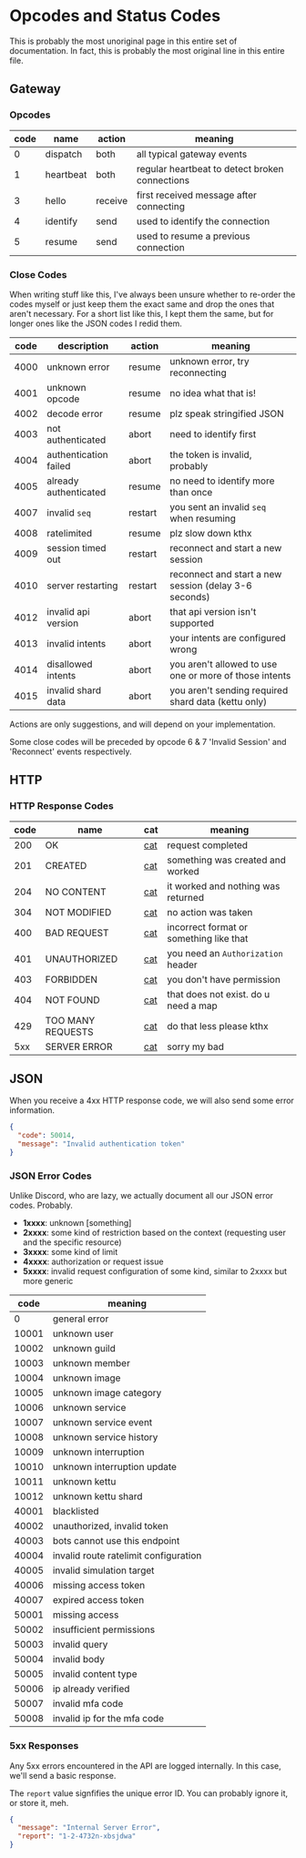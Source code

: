 # Opcodes and Status Codes

This is probably the most unoriginal page in this entire set of documentation. In fact, this is probably the most original line in this entire file.

## Gateway

### Opcodes

| code | name      | action  | meaning                                        |
| ---- | --------- | ------- | ---------------------------------------------- |
| 0    | dispatch  | both    | all typical gateway events                     |
| 1    | heartbeat | both    | regular heartbeat to detect broken connections |
| 3    | hello     | receive | first received message after connecting        |
| 4    | identify  | send    | used to identify the connection                |
| 5    | resume    | send    | used to resume a previous connection           |

### Close Codes

When writing stuff like this, I've always been unsure whether to re-order the codes myself or just keep them the exact same and drop the ones that aren't necessary. For a short list like this, I kept them the same, but for longer ones like the JSON codes I redid them.

| code | description           | action  | meaning                                                |
| ---- | --------------------- | ------- | ------------------------------------------------------ |
| 4000 | unknown error         | resume  | unknown error, try reconnecting                        |
| 4001 | unknown opcode        | resume  | no idea what that is!                                  |
| 4002 | decode error          | resume  | plz speak stringified JSON                             |
| 4003 | not authenticated     | abort   | need to identify first                                 |
| 4004 | authentication failed | abort   | the token is invalid, probably                         |
| 4005 | already authenticated | resume  | no need to identify more than once                     |
| 4007 | invalid `seq`         | restart | you sent an invalid `seq` when resuming                |
| 4008 | ratelimited           | resume  | plz slow down kthx                                     |
| 4009 | session timed out     | restart | reconnect and start a new session                      |
| 4010 | server restarting     | restart | reconnect and start a new session (delay 3-6 seconds)  |
| 4012 | invalid api version   | abort   | that api version isn't supported                       |
| 4013 | invalid intents       | abort   | your intents are configured wrong                      |
| 4014 | disallowed intents    | abort   | you aren't allowed to use one or more of those intents |
| 4015 | invalid shard data    | abort   | you aren't sending required shard data (kettu only)    |

Actions are only suggestions, and will depend on your implementation.

Some close codes will be preceded by opcode 6 & 7 'Invalid Session' and 'Reconnect' events respectively.

## HTTP

### HTTP Response Codes

| code | name              | cat                         | meaning                                 |
| ---- | ----------------- | --------------------------- | --------------------------------------- |
| 200  | OK                | [cat](https://http.cat/200) | request completed                       |
| 201  | CREATED           | [cat](https://http.cat/201) | something was created and worked        |
| 204  | NO CONTENT        | [cat](https://http.cat/204) | it worked and nothing was returned      |
| 304  | NOT MODIFIED      | [cat](https://http.cat/304) | no action was taken                     |
| 400  | BAD REQUEST       | [cat](https://http.cat/400) | incorrect format or something like that |
| 401  | UNAUTHORIZED      | [cat](https://http.cat/401) | you need an `Authorization` header      |
| 403  | FORBIDDEN         | [cat](https://http.cat/403) | you don't have permission               |
| 404  | NOT FOUND         | [cat](https://http.cat/404) | that does not exist. do u need a map    |
| 429  | TOO MANY REQUESTS | [cat](https://http.cat/429) | do that less please kthx                |
| 5xx  | SERVER ERROR      | [cat](https://http.cat/500) | sorry my bad                            |

## JSON

When you receive a 4xx HTTP response code, we will also send some error information.

```json
{
  "code": 50014,
  "message": "Invalid authentication token"
}
```

### JSON Error Codes

Unlike Discord, who are lazy, we actually document all our JSON error codes. Probably.

- **1xxxx**: unknown [something]
- **2xxxx**: some kind of restriction based on the context (requesting user and the specific resource)
- **3xxxx**: some kind of limit
- **4xxxx**: authorization or request issue
- **5xxxx**: invalid request configuration of some kind, similar to 2xxxx but more generic

| code  | meaning                               |
| ----- | ------------------------------------- |
| 0     | general error                         |
| 10001 | unknown user                          |
| 10002 | unknown guild                         |
| 10003 | unknown member                        |
| 10004 | unknown image                         |
| 10005 | unknown image category                |
| 10006 | unknown service                       |
| 10007 | unknown service event                 |
| 10008 | unknown service history               |
| 10009 | unknown interruption                  |
| 10010 | unknown interruption update           |
| 10011 | unknown kettu                         |
| 10012 | unknown kettu shard                   |
| 40001 | blacklisted                           |
| 40002 | unauthorized, invalid token           |
| 40003 | bots cannot use this endpoint         |
| 40004 | invalid route ratelimit configuration |
| 40005 | invalid simulation target             |
| 40006 | missing access token                  |
| 40007 | expired access token                  |
| 50001 | missing access                        |
| 50002 | insufficient permissions              |
| 50003 | invalid query                         |
| 50004 | invalid body                          |
| 50005 | invalid content type                  |
| 50006 | ip already verified                   |
| 50007 | invalid mfa code                      |
| 50008 | invalid ip for the mfa code           |

### 5xx Responses

Any 5xx errors encountered in the API are logged internally. In this case, we'll send a basic response.

The `report` value signfifies the unique error ID. You can probably ignore it, or store it, meh.

```json
{
  "message": "Internal Server Error",
  "report": "1-2-4732n-xbsjdwa"
}
```